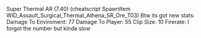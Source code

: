 Super Thermal AR (7.40) (cheatscript SpawnItem WID_Assault_Surgical_Thermal_Athena_SR_Ore_T03)
Btw its got new stats:
Damage To Enviroment: 77
Damage To Player: 55
Clip Size: 10
Firerate: I forgot the number but kinda slow

